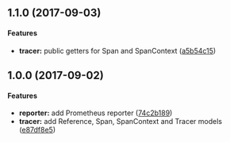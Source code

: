 <a name="1.1.0"></a>
## 1.1.0 (2017-09-03)


#### Features

* **tracer:** public getters for Span and SpanContext ([a5b54c15](git+https://github.com/RisingStack/opentracing-metrics-tracer.git/commit/a5b54c15))


<a name="1.0.0"></a>
## 1.0.0 (2017-09-02)


#### Features

* **reporter:** add Prometheus reporter ([74c2b189](git+https://github.com/RisingStack/opentracing-metrics-tracer.git/commit/74c2b189))
* **tracer:** add Reference, Span, SpanContext and Tracer models ([e87df8e5](git+https://github.com/RisingStack/opentracing-metrics-tracer.git/commit/e87df8e5))

